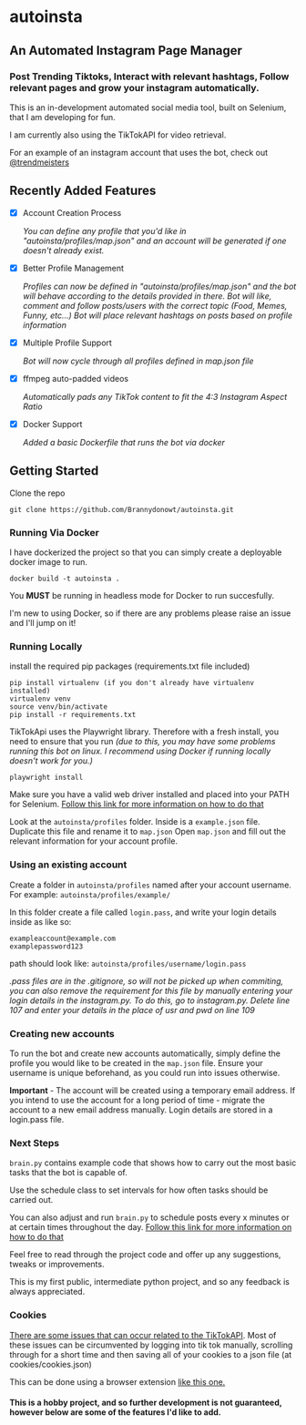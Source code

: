 # autoinsta
## An Automated Instagram Page Manager
### Post Trending Tiktoks, Interact with relevant hashtags, Follow relevant pages and grow your instagram automatically.

This is an in-development automated social media tool, built on Selenium, that I am developing for fun.

I am currently also using the TikTokAPI for video retrieval. 

For an example of an instagram account that uses the bot, check out [@trendmeisters](https://www.instagram.com/trendmeisters/?hl=en)

## Recently Added Features
- [X] Account Creation Process

    *You can define any profile that you'd like in "autoinsta/profiles/map.json" and an account will be generated if one doesn't already exist.*
- [X] Better Profile Management

    *Profiles can now be defined in "autoinsta/profiles/map.json" and the bot will behave according to the details provided in there.*
    *Bot will like, comment and follow posts/users with the correct topic (Food, Memes, Funny, etc...)*
    *Bot will place relevant hashtags on posts based on profile information*
- [X] Multiple Profile Support

    *Bot will now cycle through all profiles defined in map.json file*
- [X] ffmpeg auto-padded videos
    
    *Automatically pads any TikTok content to fit the 4:3 Instagram Aspect Ratio* 
- [X] Docker Support
   
   *Added a basic Dockerfile that runs the bot via docker*

## Getting Started

Clone the repo
```
git clone https://github.com/Brannydonowt/autoinsta.git
```
### Running Via Docker
I have dockerized the project so that you can simply create a deployable docker image to run.
```
docker build -t autoinsta .
```
You **MUST** be running in headless mode for Docker to run succesfully.

I'm new to using Docker, so if there are any problems please raise an issue and I'll jump on it!

### Running Locally
install the required pip packages (requirements.txt file included)
```
pip install virtualenv (if you don't already have virtualenv installed)
virtualenv venv
source venv/bin/activate
pip install -r requirements.txt
```

TikTokApi uses the Playwright library. Therefore with a fresh install, you need to ensure that you run
*(due to this, you may have some problems running this bot on linux. I recommend using Docker if running locally doesn't work for you.)*
```
playwright install
```

Make sure you have a valid web driver installed and placed into your PATH for Selenium.
[Follow this link for more information on how to do that](https://pypi.org/project/selenium/)

Look at the `autoinsta/profiles` folder. Inside is a `example.json` file. Duplicate this file and rename it to `map.json`
Open `map.json` and fill out the relevant information for your account profile.

### Using an existing account
Create a folder in `autoinsta/profiles` named after your account username. For example: `autoinsta/profiles/example/`

In this folder create a file called `login.pass`, and write your login details inside as like so:
```
exampleaccount@example.com
examplepassword123
```
path should look like: `autoinsta/profiles/username/login.pass`

*.pass files are in the .gitignore, so will not be picked up when commiting, you can also remove the requirement for this file by manually entering your login details in the instagram.py.*
*To do this, go to instagram.py. Delete line 107 and enter your details in the place of usr and pwd on line 109*

### Creating new accounts
To run the bot and create new accounts automatically, simply define the profile you would like to be created in the `map.json` file. Ensure your username is unique beforehand, as you could run into issues otherwise.

**Important** - The account will be created using a temporary email address. If you intend to use the account for a long period of time - migrate the account to a new email address manually. Login details are stored in a login.pass file.

### Next Steps

`brain.py` contains example code that shows how to carry out the most basic tasks that the bot is capable of.

Use the schedule class to set intervals for how often tasks should be carried out.

You can also adjust and run `brain.py` to schedule posts every x minutes or at certain times throughout the day.
[Follow this link for more information on how to do that](https://pypi.org/project/schedule/)

Feel free to read through the project code and offer up any suggestions, tweaks or improvements. 

This is my first public, intermediate python project, and so any feedback is always appreciated.

### Cookies

[There are some issues that can occur related to the TikTokAPI](https://github.com/davidteather/TikTok-Api/issues/891). Most of these issues can be circumvented by logging into tik tok manually, scrolling through for a short time and then saving all of your cookies to a json file (at cookies/cookies.json)

This can be done using a browser extension [like this one.](https://add0n.com/cookie-editor.html)

#### This is a hobby project, and so further development is not guaranteed, however below are some of the features I'd like to add.







